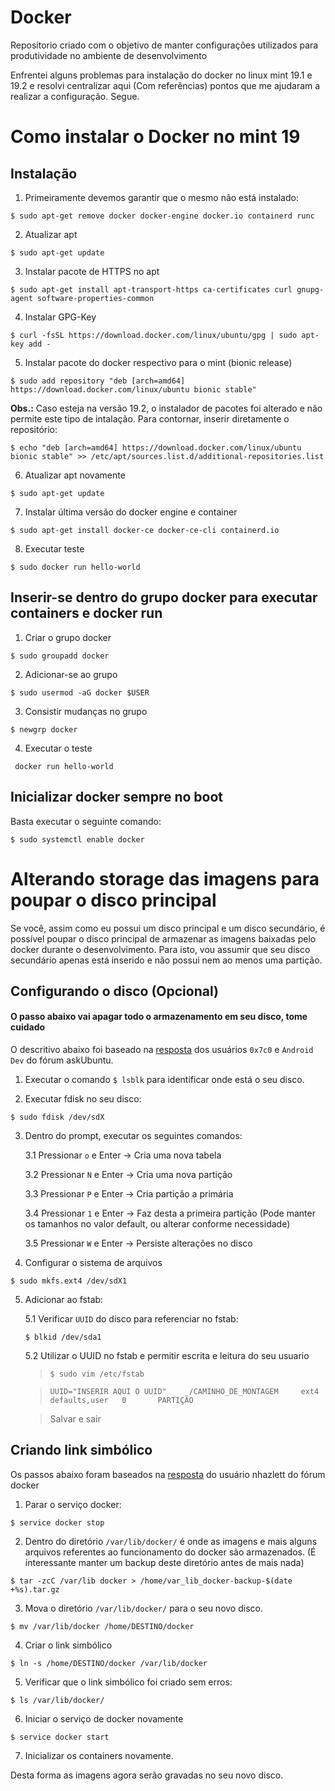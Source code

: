 # Docker
Repositorio criado com o objetivo de manter configurações utilizados para produtividade no ambiente de desenvolvimento

Enfrentei alguns problemas para instalação do docker no linux mint 19.1 e 19.2 e resolvi centralizar aqui (Com referências) pontos que
me ajudaram a realizar a configuração.
Segue.



# Como instalar o Docker no mint 19

## Instalação

1. Primeiramente devemos garantir que o mesmo não está instalado:

```$ sudo apt-get remove docker docker-engine docker.io containerd runc```

2. Atualizar apt

```$ sudo apt-get update```

3. Instalar pacote de HTTPS no apt

```$ sudo apt-get install apt-transport-https ca-certificates curl gnupg-agent software-properties-common```

4. Instalar GPG-Key

```$ curl -fsSL https://download.docker.com/linux/ubuntu/gpg | sudo apt-key add -```

5. Instalar pacote do docker respectivo para o mint (bionic release)

```$ sudo add repository "deb [arch=amd64] https://download.docker.com/linux/ubuntu bionic stable"```

**Obs.:** Caso esteja na versão 19.2, o instalador de pacotes foi alterado e não permite este tipo de intalação. 
Para contornar, inserir diretamente o repositório:

```$ echo "deb [arch=amd64] https://download.docker.com/linux/ubuntu bionic stable" >> /etc/apt/sources.list.d/additional-repositories.list ```

6. Atualizar apt novamente

```$ sudo apt-get update```

7. Instalar última versão do docker engine e container

```$ sudo apt-get install docker-ce docker-ce-cli containerd.io```

8. Executar teste

```$ sudo docker run hello-world```

## Inserir-se dentro do grupo docker para executar containers e docker run

1. Criar o grupo docker

```$ sudo groupadd docker```

2. Adicionar-se ao grupo

```$ sudo usermod -aG docker $USER```

3. Consistir mudanças no grupo

```$ newgrp docker```

4. Executar o teste

``` docker run hello-world```

## Inicializar docker sempre no boot

Basta executar o seguinte comando:

```$ sudo systemctl enable docker```

# Alterando storage das imagens para poupar o disco principal

Se você, assim como eu possui um disco principal e um disco secundário, é possível poupar o disco principal de armazenar
as imagens baixadas pelo docker durante o desenvolvimento.
Para isto, vou assumir que seu disco secundário apenas está inserido e não possui nem ao menos uma partição.

## Configurando o disco (Opcional)
#### O passo abaixo vai apagar todo o armazenamento em seu disco, tome cuidado

O descritivo abaixo foi baseado na [resposta](https://askubuntu.com/questions/154180/how-to-mount-a-new-drive-on-startup) dos usuários ```0x7c0``` e ```Android Dev```
do fórum askUbuntu. 

1. Executar o comando ```$ lsblk``` para identificar onde está o seu disco.

2. Executar fdisk no seu disco:

```$ sudo fdisk /dev/sdX```

3. Dentro do prompt, executar os seguintes comandos:

    3.1 Pressionar ```o``` e Enter -> Cria uma nova tabela

    3.2 Pressionar ```N``` e Enter -> Cria uma nova partição

    3.3 Pressionar ```P``` e Enter  -> Cria partição a primária

    3.4 Pressionar ```1``` e Enter -> Faz desta a primeira partição (Pode manter os tamanhos no valor default, ou alterar conforme necessidade)

    3.5 Pressionar ```W``` e Enter -> Persiste alterações no disco

4. Configurar o sistema de arquivos

```$ sudo mkfs.ext4 /dev/sdX1```

5. Adicionar ao fstab:

    5.1 Verificar ```UUID``` do disco para referenciar no fstab:

    ```$ blkid /dev/sda1```

    5.2 Utilizar o UUID no fstab e permitir escrita e leitura do seu usuario
    > ```$ sudo vim /etc/fstab```

    > ```UUID="INSERIR AQUI O UUID"     /CAMINHO_DE_MONTAGEM     ext4    defaults,user   0       PARTIÇÃO```

    > Salvar e sair

## Criando link simbólico

Os passos abaixo foram baseados na [resposta](https://forums.docker.com/t/how-do-i-change-the-docker-image-installation-directory/1169) do usuário nhazlett do fórum docker

1. Parar o serviço docker:

```$ service docker stop```

2. Dentro do diretório ```/var/lib/docker/``` é onde as imagens e mais alguns arquivos referentes ao funcionamento do docker
são armazenados. (É interessante manter um backup deste diretório antes de mais nada)

```$ tar -zcC /var/lib docker > /home/var_lib_docker-backup-$(date +%s).tar.gz```

3. Mova o diretório ```/var/lib/docker/``` para o seu novo disco.

```$ mv /var/lib/docker /home/DESTINO/docker```

4. Criar o link simbólico

```$ ln -s /home/DESTINO/docker /var/lib/docker```

5. Verificar que o link simbólico foi criado sem erros:

```$ ls /var/lib/docker/```

6. Iniciar o serviço de docker novamente

```$ service docker start```

7. Inicializar os containers novamente.

Desta forma as imagens agora serão gravadas no seu novo disco.
